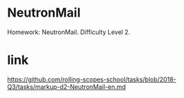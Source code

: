 # NeutronMail
Homework: NeutronMail. Difficulty Level 2.

# link
https://github.com/rolling-scopes-school/tasks/blob/2018-Q3/tasks/markup-d2-NeutronMail-en.md
